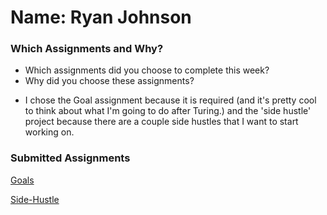 # Name: Ryan Johnson

### Which Assignments and Why?
- Which assignments did you choose to complete this week?
- Why did you choose these assignments?

* I chose the Goal assignment because it is required (and it's pretty cool to think
  about what I'm going to do after Turing.) and the 'side hustle' project because
  there are a couple side hustles that I want to start working on.


### Submitted Assignments

[Goals](https://gist.github.com/rjohnson4444/af6984e141de8279cf07)

[Side-Hustle](https://gist.github.com/rjohnson4444/742bb589072ff25ceb91)

